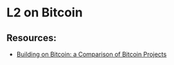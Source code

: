 # L2 on Bitcoin

## Resources:

* [Building on Bitcoin: a Comparison of Bitcoin Projects](https://www.hiro.so/blog/building-on-bitcoin-project-comparison)
